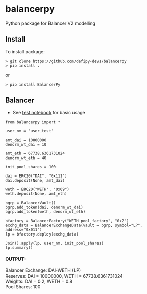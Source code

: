 # balancerpy
Python package for Balancer V2 modelling

## Install
To install package:
```
> git clone https://github.com/defipy-devs/balancerpy
> pip install .
```
or
```
> pip install BalancerPy
```

## Balancer

* See [test notebook](https://github.com/defipy-devs/uniswappy/blob/main/notebooks/tests/test_abstract.ipynb) 
for basic usage

```
from balancerpy import *

user_nm = 'user_test'

amt_dai = 10000000
denorm_wt_dai = 10

amt_eth = 67738.6361731024
denorm_wt_eth = 40

init_pool_shares = 100

dai = ERC20("DAI", "0x111")
dai.deposit(None, amt_dai)

weth = ERC20("WETH", "0x09")
weth.deposit(None, amt_eth)

bgrp = BalancerVault()
bgrp.add_token(dai, denorm_wt_dai)
bgrp.add_token(weth, denorm_wt_eth)

bfactory = BalancerFactory("WETH pool factory", "0x2")
exchg_data = BalancerExchangeData(vault = bgrp, symbol="LP", address="0x011")
lp = bfactory.deploy(exchg_data)

Join().apply(lp, user_nm, init_pool_shares)
lp.summary()
```

#### OUTPUT:
Balancer Exchange: DAI-WETH (LP)  <br/>
Reserves: DAI = 10000000, WETH = 67738.6361731024  <br/>
Weights: DAI = 0.2, WETH = 0.8  <br/>
Pool Shares: 100  <br/><br/> 
